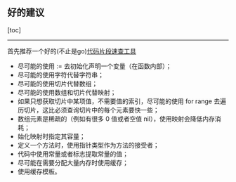 ## 好的建议 

[toc]

---

首先推荐一个好的(不止是go)[代码片段速查工具](https://wangchujiang.com/reference/)

- 尽可能的使用 := 去初始化声明一个变量（在函数内部）；
- 尽可能的使用字符代替字符串；
- 尽可能的使用切片代替数组；
- 尽可能的使用数组和切片代替映射；
- 如果只想获取切片中某项值，不需要值的索引，尽可能的使用 for range 去遍历切片，这比必须查询切片中的每个元素要快一些；
- 数组元素是稀疏的（例如有很多 0 值或者空值 nil），使用映射会降低内存消耗；
- 始化映射时指定其容量；
- 定义一个方法时，使用指针类型作为方法的接受者；
- 代码中使用常量或者标志提取常量的值；
- 尽可能在需要分配大量内存时使用缓存；
- 使用缓存模板。

